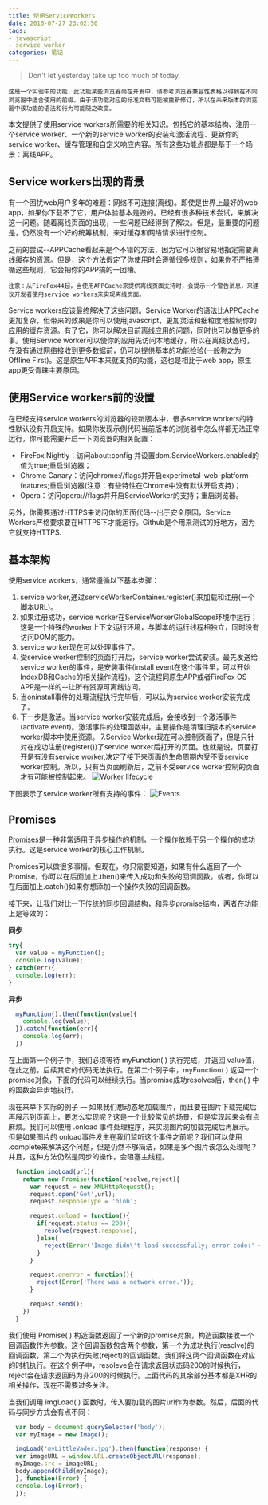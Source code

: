 ```yaml
---
title: 使用ServiceWorkers
date: 2016-07-27 23:02:50
tags:
- javascript
- service worker
categories: 笔记
---
```

> Don't let yesterday take up too much of today.

`这是一个实验中的功能，此功能某些浏览器尚在开发中，请参考浏览器兼容性表格以得到在不同浏览器中适合使用的前缀。由于该功能对应的标准文档可能被重新修订，所以在未来版本的浏览器中该功能的语法和行为可能随之改变。`

本文提供了使用service workers所需要的相关知识。包括它的基本结构、注册一个service worker、一个新的service worker的安装和激活流程、更新你的service worker、缓存管理和自定义响应内容。所有这些功能点都是基于一个场景：离线APP。

## Service workers出现的背景
有一个困扰web用户多年的难题：网络不可连接(离线)。即使是世界上最好的web app，如果你下载不了它，用户体验基本是毁的。已经有很多种技术尝试，来解决这一问题。随着离线页面的出现，一些问题已经得到了解决。但是，最重要的问题是，仍然没有一个好的统筹机制，来对缓存和网络请求进行控制。

之前的尝试--APPCache看起来是个不错的方法，因为它可以很容易地指定需要离线缓存的资源。但是，这个方法假定了你使用时会遵循很多规则，如果你不严格遵循这些规则，它会把你的APP搞的一团糟。

`注意：从FireFox44起，当使用APPCache来提供离线页面支持时，会提示一个警告消息，来建议开发者使用service workers来实现离线页面。`

Service workers应该最终解决了这些问题。Service Worker的语法比APPCache更加复杂，但带来的效果是你可以使用javascript，更加灵活和细粒度地控制你的应用的缓存资源。有了它，你可以解决目前离线应用的问题，同时也可以做更多的事。使用Service worker可以使你的应用先访问本地缓存，所以在离线状态时，在没有通过网络接收到更多数据前，仍可以提供基本的功能检验(一般称之为Offline First)。这是原生APP本来就支持的功能，这也是相比于web app，原生app更受青睐主要原因。

## 使用Service workers前的设置
在已经支持service workers的浏览器的较新版本中，很多service workers的特性默认没有开启支持。如果你发现示例代码当前版本的浏览器中怎么样都无法正常运行，你可能需要开启一下浏览器的相关配置：
 - FireFox Nightly：访问about:config 并设置dom.ServiceWorkers.enabled的值为true;重启浏览器；
 - Chrome Canary：访问chrome://flags并开启experimetal-web-platform-features;重启浏览器(注意：有些特性在Chrome中没有默认开启支持)；
 - Opera：访问opera://flags并开启ServiceWorker的支持；重启浏览器。

另外，你需要通过HTTPS来访问你的页面代码--出于安全原因，Service Workers严格要求要在HTTPS下才能运行。Github是个用来测试的好地方，因为它就支持HTTPS.

## 基本架构
使用service workers，通常遵循以下基本步骤：
 1. service worker,通过serviceWorkerContainer.register()来加载和注册(一个脚本URL)。
 2. 如果注册成功，service worker在ServiceWorkerGlobalScope环境中运行；这是一个特殊的worker上下文运行环境，与脚本的运行线程相独立，同时没有访问DOM的能力。
 3. service worker现在可以处理事件了。
 4. 受service worker控制的页面打开后，service worker尝试安装。最先发送给service worker的事件，是安装事件(install event在这个事件里，可以开始IndexDB和Cache的相关操作流程)。这个流程同原生APP或者FireFox OS APP是一样的--让所有资源可离线访问。
 5. 当oninstall事件的处理流程执行完毕后，可以认为service worker安装完成了。
 6. 下一步是激活。当service worker安装完成后，会接收到一个激活事件(activate event)。激活事件的处理函数中，主要操作是清理旧版本的service worker脚本中使用资源。
 7.Service Worker现在可以控制页面了，但是只针对在成功注册(register())了service worker后打开的页面。也就是说，页面打开是有没有service worker,决定了接下来页面的生命周期内受不受service worker控制。所以，只有当页面刷新后，之前不受service worker控制的页面才有可能被控制起来。
 ![Worker lifecycle](/images/serviceWorker/sw-lifecycle.png)

 下图表示了service worker所有支持的事件：
 ![Events](/images/serviceWorker/sw-events.png)

 ## Promises
 [Promises](https://developer.mozilla.org/en-US/docs/Web/JavaScript/Reference/Global_Objects/Promise)是一种非常适用于异步操作的机制，一个操作依赖于另一个操作的成功执行。这是service worker的核心工作机制。

 Promises可以做很多事情。但现在，你只需要知道，如果有什么返回了一个Promise，你可以在后面加上.then()来传入成功和失败的回调函数。或者，你可以在后面加上.catch()如果你想添加一个操作失败的回调函数。

 接下来，让我们对比一下传统的同步回调结构，和异步promise结构，两者在功能上是等效的：

**同步**
```javascript
try{
  var value = myFunction();
  console.log(value);
} catch(err){
  console.log(err);
}
```

**异步**
```javascript
  myFunction().then(function(value){
    console.log(value);
  }).catch(function(err){
    console.log(err);
  })
```

在上面第一个例子中，我们必须等待 myFunction( ) 执行完成，并返回 value值，在此之前，后续其它的代码无法执行。在第二个例子中，myFunction( ) 返回一个promise对象，下面的代码可以继续执行。当promise成功resolves后，then( ) 中的函数会异步地执行。

现在来举下实际的例子 — 如果我们想动态地加载图片，而且要在图片下载完成后再展示到页面上，要怎么实现呢？这是一个比较常见的场景，但是实现起来会有点麻烦。我们可以使用 .onload 事件处理程序，来实现图片的加载完成后再展示。但是如果图片的 onload事件发生在我们监听这个事件之前呢？我们可以使用 .complete来解决这个问题，但是仍然不够简洁，如果是多个图片该怎么处理呢？并且，这种方法仍然是同步的操作，会阻塞主线程。

```javascript
  function imgLoad(url){
    return new Promise(function(resolve,reject){
      var request = new XMLHttpRequest();
      request.open('Get',url);
      request.responseType = 'blob';

      request.onload = function(){
        if(request.status == 200){
          resolve(request.response);
        }else{
          reject(Error('Image didn\'t load successfully; error code:' + request.statusText));
        }
      }

      request.onerror = function(){
        reject(Error('There was a network error.'));
      }

      request.send();
    })
  }
```
我们使用 Promise( ) 构造函数返回了一个新的promise对象，构造函数接收一个回调函数作为参数。这个回调函数包含两个参数，第一个为成功执行(resolve)的回调函数，第二个为执行失败(reject)的回调函数。我们将这两个回调函数在对应的时机执行。在这个例子中，resoleve会在请求返回状态码200的时候执行，reject会在请求返回码为非200的时候执行。上面代码的其余部分基本都是XHR的相关操作，现在不需要过多关注。

当我们调用 imgLoad( ) 函数时，传入要加载的图片url作为参数。然后，后面的代码与同步方式会有点不同：
```javascript
  var body = document.querySelector('body');
  var myImage = new Image();

  imgLoad('myLittleVader.jpg').then(function(response) {
  var imageURL = window.URL.createObjectURL(response);
  myImage.src = imageURL;
  body.appendChild(myImage);
  }, function(Error) {
  console.log(Error);
  });
```
